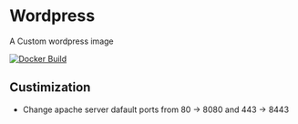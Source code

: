 # Wordpress

A Custom wordpress image

[![Docker Build](https://img.shields.io/docker/automated/mikangali/wordpress.svg)](https://hub.docker.com/r/mikangali/wordpress)

## Custimization

* Change apache server dafault ports from 80 -> 8080 and 443 -> 8443 
